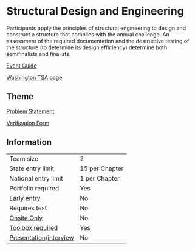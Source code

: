 # Structural Design and Engineering

Participants apply the principles of structural engineering to
design and construct a structure that complies with the annual
challenge. An assessment of the required documentation and
the destructive testing of the structure (to determine its design
efficiency) determine both semifinalists and finalists.

[Event Guide](https://lwsd.sharepoint.com/:b:/r/sites/GR-JHS-TechnologyStudentAssociation-SCA/Shared%20Documents/23-24/Competition/Event%20Guides/HS%20-%20Structural%20Design%20and%20Engineering.pdf)

[Washington TSA page](https://www.washingtontsa.org/high-school-events/structural-design-and-engineering)

## Theme

[Problem Statement](https://www.dropbox.com/scl/fi/5pmujdoexmjysawqenhtz/2025-Structural-Design-and-Engineering-Problem-Statement-Themes-and-Problems-Revised.pdf?rlkey=khcdn0n2njt713nrw2i3d5fx6&e=1&dl=0)

[Verification Form](https://tsaweb.org/docs/default-source/competitions/hs-structural-verification-form.pdf?sfvrsn=dfee5b2b_1)

## Information

|                                              |                |
| -------------------------------------------- | -------------- |
| Team size                                    | 2              |
| State entry limit                            | 15 per Chapter |
| National entry limit                         | 1 per Chapter  |
| Portfolio required                           | Yes            |
| [Early entry](/#terms)                       | No             |
| Requires test                                | No             |
| [Onsite Only](/#terms)                       | No             |
| [Toolbox required](/#terms)                  | Yes            |
| [Presentation](/#terms)/[interview](/#terms) | No             |
